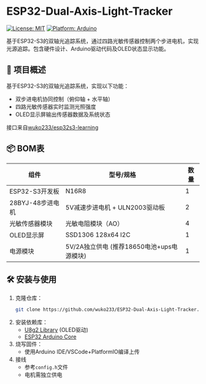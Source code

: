 # ESP32-Dual-Axis-Light-Tracker

[![License: MIT](https://img.shields.io/badge/License-MIT-yellow.svg)](https://opensource.org/licenses/MIT)
[![Platform: Arduino](https://img.shields.io/badge/Platform-Arduino-00979D.svg)](https://www.arduino.cc/)

基于ESP32-S3的双轴光追踪系统，通过四路光敏传感器控制两个步进电机，实现光源追踪。包含硬件设计、Arduino驱动代码及OLED状态显示功能。

## 📖 项目概述
基于ESP32-S3的双轴光追踪系统，实现以下功能：
- 双步进电机协同控制（俯仰轴 + 水平轴）
- 四路光敏传感器实时监测光照强度
- OLED显示屏输出传感器数据及系统状态

接口来自[wuko233/esp32s3-learning](https://github.com/wuko233/esp32s3-learning)

## 📦 BOM表
| 组件                | 型号/规格                   | 数量 |
|---------------------|----------------------------|------|
| ESP32-S3开发板       | N16R8                 | 1    |
| 28BYJ-48步进电机     | 5V减速步进电机 + ULN2003驱动板 | 2    |
| 光敏传感器模块       | 光敏电阻模块（AO）    | 4    |
| OLED显示屏           | SSD1306 128x64 I2C         | 1    |
| 电源模块             | 5V/2A独立供电 (推荐18650电池+ups电源模块) | 1    |

## 🛠️ 安装与使用

1. 克隆仓库：
   ```bash
   git clone https://github.com/wuko233/ESP32-Dual-Axis-Light-Tracker.git
   ```
2. 安装依赖库：
   - [U8g2 Library](https://github.com/olikraus/u8g2) (OLED驱动)
   - [ESP32 Arduino Core](https://github.com/espressif/arduino-esp32)
3. 烧写固件：
   - 使用Arduino IDE/VSCode+PlatformIO编译上传
4. 接线
   - 参考`config.h`文件
   - 电机需独立供电

